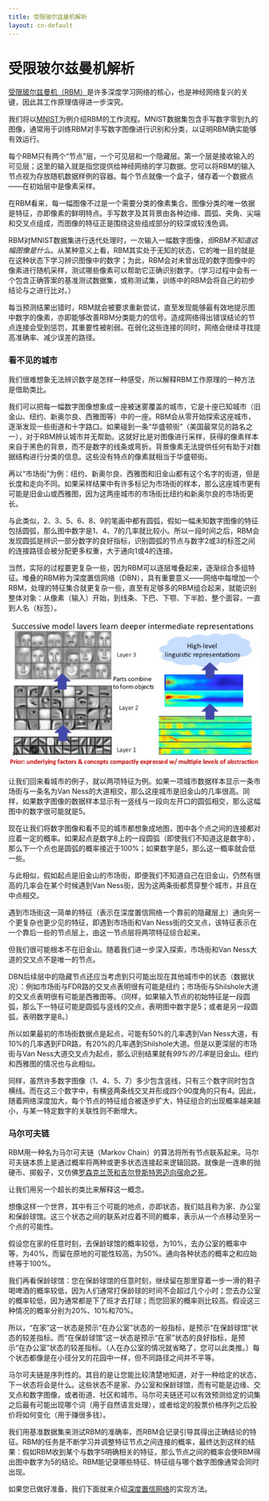 ```yaml
---
title: 受限玻尔兹曼机解析
layout: cn-default
---
```


# 受限玻尔兹曼机解析

[受限玻尔兹曼机（RBM）](./restrictedboltzmannmachine.html)是许多深度学习网络的核心，也是神经网络复兴的关键，因此其工作原理值得进一步深究。 

我们将以[MNIST](./rbm-mnist-tutorial.html)为例介绍RBM的工作流程。MNIST数据集包含手写数字零到九的图像，通常用于训练RBM对手写数字图像进行识别和分类，以证明RBM确实能够有效运行。

每个RBM只有两个“节点”层，一个可见层和一个隐藏层。第一个层是接收输入的可见层；这里的输入就是指您提供给神经网络的学习数据。您可以将RBM的输入节点视为存放随机数据样例的容器。每个节点就像一个盒子，储存着一个数据点——在初始层中是像素采样。 

在RBM看来，每一幅图像不过是一个需要分类的像素集合。图像分类的唯一依据是特征，亦即像素的鲜明特点。手写数字及其背景由各种边缘、圆弧、夹角、尖端和交叉点组成，而图像的特征正是围绕这些组成部分的较深或较浅色调。

RBM对MNIST数据集进行迭代处理时，一次输入一幅数字图像，*但RBM不知道这幅图像是什么*。从某种意义上看，RBM其实处于无知的状态，它的唯一目的就是在这种状态下学习辨识图像中的数字；为此，RBM会对未曾出现的数字图像中的像素进行随机采样，测试哪些像素可以帮助它正确识别数字。（学习过程中会有一个包含正确答案的基准测试数据集，或称测试集，训练中的RBM会将自己的初步结论与之进行比对。）

每当预测结果出错时，RBM就会被要求重新尝试，直至发现能够最有效地提示图中数字的像素，亦即能够改善RBM分类能力的信号。造成网络得出错误结论的节点连接会受到惩罚，其重要性被削弱。在弱化这些连接的同时，网络会继续寻找提高准确率、减少误差的路径。

### 看不见的城市

我们很难想象无法辨识数字是怎样一种感受，所以解释RBM工作原理的一种方法是借助类比。

我们可以把每一幅数字图像想象成一座被迷雾覆盖的城市，它是十座已知城市（旧金山、纽约、新奥尔良、西雅图等）中的一座。RBM会从零开始探索这座城市，逐渐发现一些街道和十字路口。如果碰到一条“华盛顿街”（美国最常见的路名之一），对于RBM辨认城市并无帮助。这就好比是对图像进行采样，获得的像素样本来自于黑色的背景，而不是数字的线条或弯折。背景像素无法提供任何有助于对数据结构进行分类的信息。这些没有特点的像素就相当于华盛顿街。

再以“市场街”为例：纽约、新奥尔良、西雅图和旧金山都有这个名字的街道，但是长度和走向不同。如果采样结果中有许多标记为市场街的样本，那么这座城市更有可能是旧金山或西雅图，因为这两座城市的市场街比纽约和新奥尔良的市场街更长。

与此类似，2、3、5、6、8、9的笔画中都有圆弧，假如一幅未知数字图像的特征包括圆弧，那么图中数字是1、4、7的几率就比较小。所以一段时间之后，RBM会发现圆弧是辨识一部分数字的良好指标，识别圆弧的节点与数字2或3的标签之间的连接路径会被分配更多权重，大于通向1或4的连接。 

当然，实际的过程要更复杂一些，因为RBM可以逐层堆叠起来，逐渐综合多组特征。堆叠的RBM称为深度置信网络（DBN），具有重要意义——网络中每增加一个RBM，处理的特征集合就更复杂一些，直至有足够多的RBM组合起来，就能识别整体对象：从像素（输入）开始，到线条、下巴、下颚、下半脸、整个面容，一直到人名（标签）。 

![Alt text](../img/feature_hierarchy.png)

让我们回来看城市的例子，就以两项特征为例。如果一项城市数据样本显示一条市场街与一条名为Van Ness的大道相交，那么这座城市是旧金山的几率很高。同样，如果数字图像的数据样本显示有一竖线与一段向左开口的圆弧相交，那么这幅图中的数字很可能就是5。 

现在让我们将数字图像和看不见的城市都想象成地图，图中各个点之间的连接都对应着一定的概率。如果起点是数字8上的一段圆弧（即使我们不知道这是数字8），那么下一个点也是圆弧的概率接近于100%；如果数字是5，那么这一概率就会低一些。 

与此相似，假如起点是旧金山的市场街，即便我们不知道自己在旧金山，仍然有很高的几率会在某个时候遇到Van Ness街，因为这两条街都贯穿整个城市，并且在中点相交。

遇到市场街这一简单的特征（表示在深度置信网络一个靠前的隐藏层上）通向另一个更复杂也更少见的特征，即遇到市场街和Van Ness街的交叉点，该特征表示在一个靠后一些的节点层上，由这一节点层将两项特征综合起来。 

但我们很可能根本不在旧金山。随着我们进一步深入探索，市场街和Van Ness大道的交叉点不是唯一的节点。 

DBN后续层中的隐藏节点还应当考虑到只可能出现在其他城市中的状态（数据状况）：例如市场街与FDR路的交叉点表明很有可能是纽约；市场街与Shilshole大道的交叉点表明很有可能是西雅图等。（同样，如果输入节点的初始特征是一段圆弧，那么下一特征可能是圆弧与竖线的交点，表明图中数字是5；或者是另一段圆弧，表明数字是8。）

所以如果最初的市场街数据点是起点，可能有50%的几率遇到Van Ness大道，有10%的几率遇到FDR路，有20%的几率遇到Shilshole大道。但是以更深层的市场街与Van Ness大道交叉点为起点，那么识别结果就有*99%的几率*是旧金山。纽约和西雅图的情况也与此相似。 

同样，虽然许多数字图像（1、4、5、7）多少包含竖线，只有三个数字同时包含横线。而在这三个数字中，有横竖两条线交叉并形成四个90度角的只有4。因此，随着网络深度加大，每个节点的特征组合被逐步扩大，特征组合的出现概率越来越小，与某一特定数字的关联性则不断增大。 

### 马尔可夫链

RBM用一种名为马尔可夫链（Markov Chain）的算法将所有节点联系起来。马尔可夫链本质上是通过概率将两种或更多状态连接起来逻辑回路。就像是一连串的抛硬币、掷骰子，又仿佛[罗森克兰茨和吉尔登斯特恩迈向宿命之死](https://en.wikipedia.org/wiki/Rosencrantz_and_Guildenstern_Are_Dead)。 

让我们用另一个超长的类比来解释这一概念。 

想像这样一个世界，其中有三个可能的地点，亦即状态，我们姑且称为家、办公室和保龄球馆。这三个状态之间的联系对应着不同的概率，表示从一个点移动至另一个点的可能性。 

假设您在家的任意时刻，去保龄球馆的概率较低，为10%，去办公室的概率中等，为40%，而留在原地的可能性较高，为50%。通向各种状态的概率之和应始终等于100%。

我们再看保龄球馆：您在保龄球馆的任意时刻，继续留在那里穿着一步一滑的鞋子喝啤酒的概率较低，因为人们通常打保龄球的时间不会超过几个小时；您去办公室的概率较低，因为通常都是下了班才去打球；而您回家的概率则比较高。假设这三种情况的概率分别为20%、10%和70%。 

所以，“在家”这一状态是预示“在办公室”状态的一般指标，是预示“在保龄球馆”状态的较差指标。而“在保龄球馆”这一状态是预示“在家”状态的良好指标，是预示“在办公室”状态的较差指标。（人在办公室的情况就省略了，您可以此类推。）每个状态都像是在小径分叉的花园中一样，但不同路径之间并不平等。

马尔可夫链是序列性的。其目的是让您能比较清楚地知道，对于一种给定的状态，下一状态将会是什么。这些状态不是家、办公室和保龄球馆，而有可能是边缘、交叉点和数字图像，或者街道、社区和城市。马尔可夫链还可以有效预测给定的词集之后最有可能出现哪个词（用于自然语言处理），或者给定的股票价格序列之后股价将如何变化（用于赚很多钱）。

我们用基准数据集来测试RBM的准确率，而RBM会记录引导其得出正确结论的特征。RBM的任务是不断学习并调整特征节点之间连接的概率，最终达到这样的结果：假如RBM收到某个与数字5明确相关的特征，那么节点之间的概率会使RBM得出图中数字为5的结论。RBM能记录哪些特征、特征组与哪个数字图像通常会同时出现。 

如果您已做好准备，我们下面就来介绍[深度置信网络](./deepbeliefnetwork.html)的实现方法。
